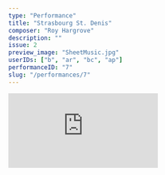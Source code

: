 ```yaml
---
type: "Performance"
title: "Strasbourg St. Denis"
composer: "Roy Hargrove"
description: ""
issue: 2
preview_image: "SheetMusic.jpg"
userIDs: ["b", "ar", "bc", "ap"]
performanceID: "7"
slug: "/performances/7"
---
```


<div class="video_container">
    <iframe src="https://www.youtube.com/embed/L77VNvCfRaI" title="ANTONIO, SEAN, TY, YASH - Strasbourg St. Denis - Roy Hargrove" frameborder="0" allow="accelerometer; autoplay; clipboard-write; encrypted-media; gyroscope; picture-in-picture; web-share" allowfullscreen></iframe>
</div>